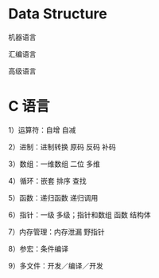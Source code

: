 # Data Structure

机器语言

汇编语言

高级语言


# C 语言

1）运算符：自增 自减

2）进制：进制转换 原码 反码 补码

3）数组：一维数组 二位 多维

4）循环：嵌套 排序 查找

5）函数：递归函数 递归调用

6）指针：一级 多级；指针和数组 函数 结构体

7）内存管理：内存泄漏 野指针

8）参宏：条件编译

9）多文件：开发／编译／开发



